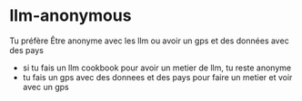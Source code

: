 # llm-anonymous
Tu préfère Être anonyme avec les llm ou avoir un gps et des données avec des pays
- si tu fais un llm cookbook pour avoir un metier de llm, tu reste anonyme
- tu fais un gps avec des donnees et des pays pour faire un metier et voir avec un gps
